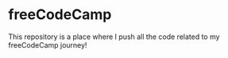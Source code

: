 # freeCodeCamp

This repository is a place where I push all the code related to my freeCodeCamp journey!
